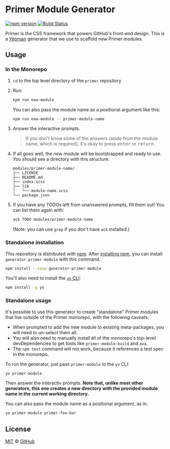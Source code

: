 # Primer Module Generator

[![npm version](https://img.shields.io/npm/v/generator-primer-module.svg)](https://www.npmjs.org/package/generator-primer-module)
[![Build Status](https://travis-ci.org/primer/css.svg?branch=master)](https://travis-ci.org/primer/primer)

Primer is the CSS framework that powers GitHub's front-end design. This is a
[Yeoman] generator that we use to scaffold new Primer modules.

## Usage

### In the Monorepo

1. `cd` to the top level directory of the `primer` repository
1. Run:

    ```sh
    npm run new-module
    ```

    You can also pass the module name as a positional argument like this:

    ```sh
    npm run new-module -- primer-module-name
    ```

1. Answer the interactive prompts.

    > If you don't know some of the answers (aside from the module name, which
    > is required), it's okay to press <kbd>enter</kbd> or <kbd>return</kbd>.

1. If all goes well, the new module will be bootstrapped and ready to use. You
   should see a directory with this structure:

    ```
    modules/primer-module-name/
    ├── LICENSE
    ├── README.md
    ├── index.scss
    ├── lib
    │   └── module-name.scss
    └── package.json
    ```

1. If you have any TODOs left from unanswered prompts, fill them out! You can
   list them again with:

   ```sh
   ack TODO modules/primer-module-name
   ```

   (Note: you can use `grep` if you don't have `ack` installed.)


### Standalone installation

This repository is distributed with [npm][npm]. After [installing
npm][install-npm], you can install `generator-primer-module` with this command.

```sh
npm install --save generator-primer-module
```

You'll also need to install the [`yo` CLI](https://github.com/yeoman/yo):

```sh
npm install -g yo
```

### Standalone usage

It's possible to use this generator to create "standalone" Primer modules that
live outside of the Primer monorepo, with the following caveats:

* When prompted to add the new module to existing meta-packages, you will need
  to un-select them all.
* You will also need to manually install all of the monorepo's top-level devDependencies to get tools like `primer-module-build` and `ava`.
* The `npm test` command will not work, because it references a test spec in
  the monorepo.

To run the generator, just pass `primer-module` to the `yo` CLI:

```sh
yo primer-module
```

Then answer the interactiv prompts. **Note that, unlike most other generators,
this one creates a new directory with the provided module name in the current
working directory.**

You can also pass the module name as a positional argument, as in:

```sh
yo primer-module primer-foo-bar
```


## License

[MIT](./LICENSE) &copy; [GitHub](https://github.com/)

[primer]: https://github.com/primer/css
[docs]: http://primer.github.io/
[npm]: https://www.npmjs.com/
[install-npm]: https://docs.npmjs.com/getting-started/installing-node
[sass]: http://sass-lang.com/
[yeoman]: http://yeoman.io
